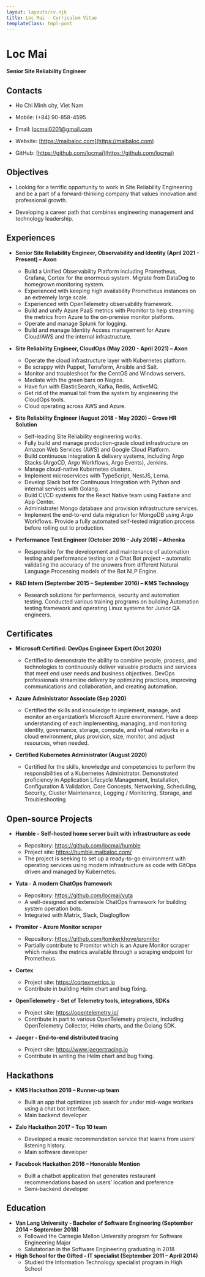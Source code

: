 ```yaml
---
layout: layouts/cv.njk
title: Loc Mai - Curriculum Vitae
templateClass: tmpl-post
---
```


# Loc Mai
#### Senior Site Reliability Engineer 

## Contacts

- Ho Chi Minh city, Viet Nam

- Mobile: (+84) 90-858-4595

- Email: locmai0201@gmail.com

- Website: [https://maibaloc.com](https://maibaloc.com)

- GitHub: [https://github.com/locmai](https://github.com/locmai)

## Objectives
- Looking for a terrific opportunity to work in Site Reliability Engineering and be a part of a forward-thinking company that values innovation and professional growth.

- Developing a career path that combines engineering management and technology leadership.
                                                                   
## Experiences
- **Senior Site Reliability Engineer, Observability and Identity (April 2021 - Present) – Axon**
  - Build a Unified Observability Platform including Prometheus, Grafana, Cortex for the enormous system. Migrate from DataDog to homegrown monitoring system.
  - Experienced with keeping high availability Prometheus instances on an extremely large scale.
  - Experienced with OpenTelemetry observability framework.
  - Build and unify Azure PaaS metrics with Promitor to help streaming the metrics from Azure to the on-premise monitor platform.
  - Operate and manage Splunk for logging.
  - Build and manage Identity Access management for Azure Cloud/AWS and the internal infrastructure.

- **Site Reliability Engineer, CloudOps (May 2020 - April 2021) – Axon**
  - Operate the cloud infrastructure layer with Kubernetes platform.
  - Be scrappy with Puppet, Terraform, Ansible and Salt.
  - Monitor and troubleshoot for the CentOS and Windows servers.
  - Mediate with the green bars on Nagios.
  - Have fun with ElasticSearch, Kafka, Redis, ActiveMQ.
  - Get rid of the manual toil from the system by engineering the CloudOps tools.
  - Cloud operating across AWS and Azure.

- **Site Reliability Engineer (August 2018 - May 2020) – Grove HR Solution**
  - Self-leading Site Reliability engineering works.
  - Fully build and manage production-grade cloud infrastructure on Amazon Web Services (AWS) and Google Cloud Platform.
  - Build continuous integration & delivery systems, including Argo Stacks (ArgoCD, Argo Workflows, Argo Events), Jenkins.
  - Manage cloud-native Kubernetes clusters.
  - Implement microservices with TypeScript, NestJS, Lerna.
  - Develop Slack bot for Continuous Integration with Python and internal services with Golang.
  - Build CI/CD systems for the React Native team using Fastlane and App Center.
  - Administrater Mongo database and provision infrastructure services.
  - Implement the end-to-end data migration for MongoDB using Argo Workflows. Provide a fully automated self-tested migration process before rolling out to production.

- **Performance Test Engineer (October 2016 – July 2018) – Athenka**
  - Responsible for the development and maintenance of automation testing and performance testing on a Chat Bot project – automatic validating the accuracy of the answers from different Natural Language Processing models of the Bot NLP Engine.

- **R&D Intern (September 2015 – September 2016) – KMS Technology**
  - Research solutions for performance, security and automation testing. Conducted various training programs on building Automation testing framework and operating Linux systems for Junior QA engineers.

## Certificates
- **Microsoft Certified: DevOps Engineer Expert (Oct 2020)**
  - Certified to demonstrate the ability to combine people, process, and technologies to continuously deliver valuable products and services that meet end user needs and business objectives. DevOps professionals streamline delivery by optimizing practices, improving communications and collaboration, and creating automation.

- **Azure Administrator Associate (Sep 2020)**
  - Certified the skills and knowledge to implement, manage, and monitor an organization’s Microsoft Azure environment. Have a deep understanding of each implementing, managing, and monitoring identity, governance, storage, compute, and virtual networks in a cloud environment, plus provision, size, monitor, and adjust resources, when needed.

- **Certified Kubernetes Administrator (August 2020)**
  - Certified for the skills, knowledge and competencies to perform the responsibilities of a Kubernetes Administrator. Demonstrated proficiency in Application Lifecycle Management, Installation, Configuration & Validation, Core Concepts, Networking, Scheduling, Security, Cluster Maintenance, Logging / Monitoring, Storage, and Troubleshooting


## Open-source Projects
- **Humble - Self-hosted home server built with infrastructure as code**
  - Repository: https://github.com/locmai/humble
  - Project site: https://humble.maibaloc.com/
  - The project is seeking to set up a ready-to-go environment with operating services using modern infrastructure as code with GitOps driven and managed by Kubernetes.

- **Yuta - A modern ChatOps framework**
  - Repository: https://github.com/locmai/yuta
  - A well-designed and extensible ChatOps framework for building system operation bots.
  - Integrated with Matrix, Slack, Diaglogflow

- **Promitor - Azure Monitor scraper**
  - Repository: https://github.com/tomkerkhove/promitor
  - Partially contribute to Promitor which is an Azure Monitor scraper which makes the metrics available through a scraping endpoint for Prometheus.

- **Cortex**
  - Project site: https://cortexmetrics.io
  - Contribute in building Helm chart and bug fixing.

- **OpenTelemetry - Set of Telemetry tools, integrations, SDKs**
  - Project site: https://opentelemetry.io/
  - Contribute in part to various OpenTelemetry projects, including OpenTelemetry Collector, Helm charts, and the Golang SDK.

- **Jaeger - End-to-end distributed tracing**
  - Project site: https://www.jaegertracing.io
  - Contribute in writing the Helm chart and bug fixing.

## Hackathons
- **KMS Hackathon 2018 – Runner-up team**
  - Built an app that optimizes job search for under mid-wage workers using a chat bot interface.
  - Main backend developer

- **Zalo Hackathon 2017 – Top 10 team**
  - Developed a music recommendation service that learns from users’ listening history.
  - Main software developer

- **Facebook Hackathon 2016 – Honorable Mention**
  - Built a chatbot application that generates restaurant recommendations based on users’ location and preference
  - Semi-backend developer

## Education

- **Van Lang University - Bachelor of Software Engineering (September 2014 – September 2018)**
  - Followed the Carnegie Mellon University program for Software Engineering Major
  - Salutatorian in the Software Engineering graduating in 2018
- **High School for the Gifted - IT specialist (September 2011 – April 2014)**
  - Studied the Information Technology specialist program in High School
 
